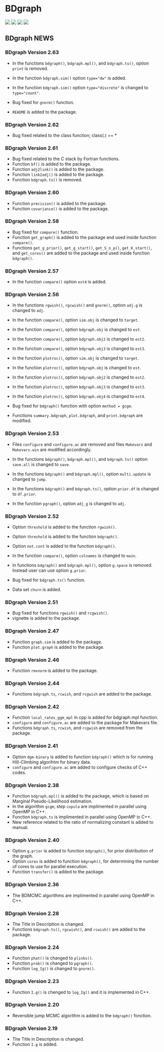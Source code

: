 # **BDgraph** 

![](https://www.r-pkg.org/badges/version/BDFgraph) ![](https://www.r-pkg.org/badges/last-release/BDgraph) ![](https://cranlogs.r-pkg.org/badges/BDgraph) 
![](https://cranlogs.r-pkg.org/badges/grand-total/BDgraph) 

## **BDgraph** NEWS

### **BDgraph** Version 2.63

* In the functions `bdgraph()`, `bdgraph.mpl()`, and `bdgraph.ts()`, option `print` is removed.
* In the function `bdgraph.sim()` option `type="dw"` is added.
* In the function `bdgraph.sim()` option `type="discrete"` is changed to `type="count"`.

* Bug fixed for `gnorm()` function.

* `README` is added to the package.

### **BDgraph** Version 2.62

* Bug fixed related to the class function; class(.) == *

### **BDgraph** Version 2.61

* Bug fixed related to the C stack by Fortran functions.
* Function `bf()`         is added to the package.
* Function `adj2link()`   is added to the package.
* Function `link2adj()`   is added to the package.
* Function `bdgraph.ts()` is removed.

### **BDgraph** Version 2.60

* Function `precision()`  is added to the package.
* Function `covariance()` is added to the package.

### **BDgraph** Version 2.58

* Bug fixed for `compare()` function.
* Function `get_graph()` is added to the package and used inside function `compare()`.
* Functions `get_g_prior()`, `get_g_start()`, `get_S_n_p()`, `get_K_start()`, and `get_cores()` are added to the package and used inside function `bdgraph()`.

### **BDgraph** Version 2.57

* In the function `compare()` option `est4` is added.

### **BDgraph** Version 2.56

* In the functions `rgwish()`, `rgcwish()` and `gnorm()`, option `adj.g` is changed to `adj`.
	
* In the function `compare()`, option `sim.obj`      is changed to `target`.
* In the function `compare()`, option `bdgraph.obj`  is changed to `est`.
* In the function `compare()`, option `bdgraph.obj2` is changed to `est2`.
* In the function `compare()`, option `bdgraph.obj3` is changed to `est3`.

* In the function `plotroc()`, option `sim.obj`      is changed to `target`.
* In the function `plotroc()`, option `bdgraph.obj`  is changed to `est`.
* In the function `plotroc()`, option `bdgraph.obj2` is changed to `est2`.
* In the function `plotroc()`, option `bdgraph.obj3` is changed to `est3`.
* In the function `plotroc()`, option `bdgraph.obj4` is changed to `est4`.
	
* Bug fixed for `bdgraph()` function with option `method = gcgm`.
* Functions `summary.bdgraph`, `plot.bdgraph`, and `print.bdgraph` are modified.

### **BDgraph** Version 2.53

* Files `configure` and `configure.ac` are removed and files `Makevars` and `Makevars.win` are modified accordingly.

* In the functions `bdgraph()`, `bdgraph.mpl()`, and `bdgraph.ts()` option `save.all` is changed to `save`.
* In the functions `bdgraph()` and `bdgraph.mpl()`, option `multi.update` is changed to `jump`.
* In the functions `bdgraph()` and `bdgraph.ts()`, option `prior.df` is changed to `df.prior`.
	
* In the function `pgraph()`, option `adj_g` is changed to `adj`.

### **BDgraph** Version 2.52

* Option `threshold` is added to the function `rgwish()`.
* Option `threshold` is added to the function `bdgraph()`.
* Option `not.cont`  is added to the function `bdgraph()`.
* In the function `compare()`, option `colnames` is changed to `main`.

* In functions `bdgraph()` and `bdgraph.mpl()`, option `g.space` is removed. Instead user can use option `g.prior`.

* Bug fixed for `bdgraph.ts()` function.
* Data set `churn` is added.

### **BDgraph** Version 2.51

* Bug fixed for functions `rgwish()` and `rcgwish()`.
* vignette is added to the package.

### **BDgraph** Version 2.47

* Function `graph.sim`  is added to the package.
* Function `plot.graph` is added to the package.

### **BDgraph** Version 2.46

* Function `rmvnorm` is added to the package.
	 
### **BDgraph** Version 2.44

* Functions `bdgraph.ts`, `rcwish`, and `rcgwish` are added to the package.

### **BDgraph** Version 2.42

* Function `local_rates_ggm_mpl` in cpp is added for bdgraph.mpl function.
* `configure` and `configure.ac` are added to the package for Makevars file.
* Functions `bdgraph.ts`, `rcwish`, and `rcgwish` are removed from the package.
	 
### **BDgraph** Version 2.41

* Option `dgm-binary` is added to function `bdgraph()` which is for running Hill-Climbing algorihtm for binary data.
* `configure` and `configure.ac` are added to configure checks of C++ codes.
	
### **BDgraph** Version 2.38

* Function `bdgraph.mpl()` is added to the package, which is based on Marginal Pseudo-Likelihood estimation.
* In the algorithm `gcgm`, step `copula` are implimented in parallel using OpenMP in C++. 
* Function `bdgraph.ts` is implimented in parallel using OpenMP in C++.
* New reference related to the ratio of normalizing constant is added to manual.	

### **BDgraph** Version 2.40

* Option `g.prior` is added to function `bdgraph()`, for prior distribution of the graph.
* Option `cores`   is added to function `bdgraph()`, for determining the number of cores to use for parallel execution.
* Function `transfer()` is added to the package.
   
### **BDgraph** Version 2.36

* The BDMCMC algorithms are implimented in parallel using OpenMP in C++. 

### **BDgraph** Version 2.28

* The Title in Description is changed.
* Functions `bdgraph.ts()`, `rgcwish()`, and `rcwish()` are added to the package.
	
### **BDgraph** Version 2.24

* Function `phat()`   is changed to `plinks()`.
* Function `prob()`   is changed to `pgraph()`.
* Function `log_Ig()` is changed to `gnorm()`.

### **BDgraph** Version 2.23

* Function `I.g()` is chenged to `log_Ig()` and it is implemented in C++.

### **BDgraph** Version 2.20

* Reversible jump MCMC algorithm is added to the `bdgraph()` fonction.

### **BDgraph** Version 2.19

* The Title in Description is changed.
* Function `I.g` is added.
   

